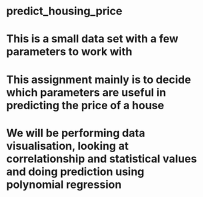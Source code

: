 # predict_housing_price

# This is a small data set with a few parameters to work with
# This assignment mainly is to decide which parameters are useful in predicting the price of a house
# We will be performing data visualisation, looking at correlationship and statistical values and doing prediction using polynomial regression
